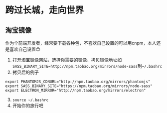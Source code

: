 # 跨过长城，走向世界
## 淘宝镜像
作为个前端开发者，经常要下载各种包，不喜欢自己设置的可以用cnpm，本人还是喜欢自己设置😊
1. 打开[淘宝镜像网站](https://npm.taobao.org/mirrors)，选择你需要的镜像，拷贝镜像地址如`SASS_BINARY_SITE=http://npm.taobao.org/mirrors/node-sass`到`~/.bashrc`
2. 拷贝后的例子
```
export PHANTOMJS_CDNURL="http://npm.taobao.org/mirrors/phantomjs"
export SASS_BINARY_SITE="https://npm.taobao.org/mirrors/node-sass"
export ELECTRON_MIRROR="http://npm.taobao.org/mirrors/electron"
```

3. `source ~/.bashrc`
4. 开始你的旅行吧
